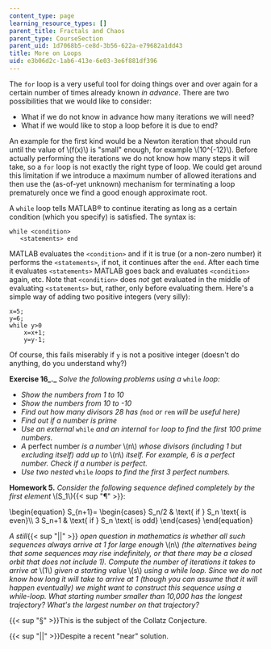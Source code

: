 ```yaml
---
content_type: page
learning_resource_types: []
parent_title: Fractals and Chaos
parent_type: CourseSection
parent_uid: 1d7068b5-ce8d-3b56-622a-e79682a1dd43
title: More on Loops
uid: e3b06d2c-1ab6-413e-6e03-3e6f881df396
---
```


The `for` loop is a very useful tool for doing things over and over again for a certain number of times already known _in advance_. There are two possibilities that we would like to consider:

*   What if we do not know in advance how many iterations we will need?
*   What if we would like to stop a loop before it is due to end?

An example for the first kind would be a Newton iteration that should run until the value of \\(f(x)\\) is "small" enough, for example \\(10^{-12}\\). Before actually performing the iterations we do not know how many steps it will take, so a `for` loop is not exactly the right type of loop. We could get around this limitation if we introduce a maximum number of allowed iterations and then use the (as-of-yet unknown) mechanism for terminating a loop prematurely once we find a good enough approximate root.

A `while` loop tells MATLAB® to continue iterating as long as a certain condition (which you specify) is satisfied. The syntax is:

```
while <condition>
   <statements> end
```

MATLAB evaluates the `<condition>` and if it is true (or a non-zero number) it performs the `<statements>`, if not, it continues after the `end`. After each time it evaluates `<statements>` MATLAB goes back and evaluates `<condition>` again, etc. Note that `<condition>` does _not_ get evaluated in the middle of evaluating `<statements>` but, rather, only before evaluating them. Here's a simple way of adding two positive integers (very silly):

```
x=5;
y=6;
while y>0
    x=x+1;
    y=y-1;
```

Of course, this fails miserably if `y` is not a positive integer (doesn't do anything, do you understand why?)

**Exercise 16_._** _Solve the following problems using a_ `while` _loop:_

*   _Show the numbers from 1 to 10_
*   _Show the numbers from 10 to -10_
*   _Find out how many divisors 28 has (_`mod` _or_ `rem` _will be useful here)_
*   _Find out if a number is prime_
*   _Use an external_ `while` _and an internal_ `for` _loop to find the first 100 prime numbers._
*   _A_ perfect number _is a number_ \\(n\\) _whose divisors (including 1 but excluding itself) add up to_ \\(n\\) _itself. For example, 6 is a perfect number. Check if a number is perfect._
*   _Use two nested_ `while` _loops to find the first 3 perfect numbers._

**Homework 5.** _Consider the following sequence defined completely by the first element_ \\(S\_1\\){{< sup "¶" >}}:

\\begin{equation} S\_{n+1}= \\begin{cases} S\_n/2 & \\text{ if } S\_n \\text{ is even}\\\\ 3 S\_n+1 & \\text{ if } S\_n \\text{ is odd} \\end{cases} \\end{equation}

_A still_{{< sup "||" >}} _open question in mathematics is whether all such sequences always arrive at 1 for large enough_ \\(n\\) _(the alternatives being that some sequences may rise indefinitely, or that there may be a closed orbit that does not include 1). Compute the number of iterations it takes to arrive at_ \\(1\\) _given a starting value_ \\(s\\) _using a while loop. Since we do not know how long it will take to arrive at 1 (though you can assume that it will happen eventually) we might want to construct this sequence using a while-loop. What starting number smaller than 10,000 has the longest trajectory? What's the largest number on that trajectory?_

{{< sup "§" >}}This is the subject of the Collatz Conjecture.

{{< sup "||" >}}Despite a recent "near" solution.